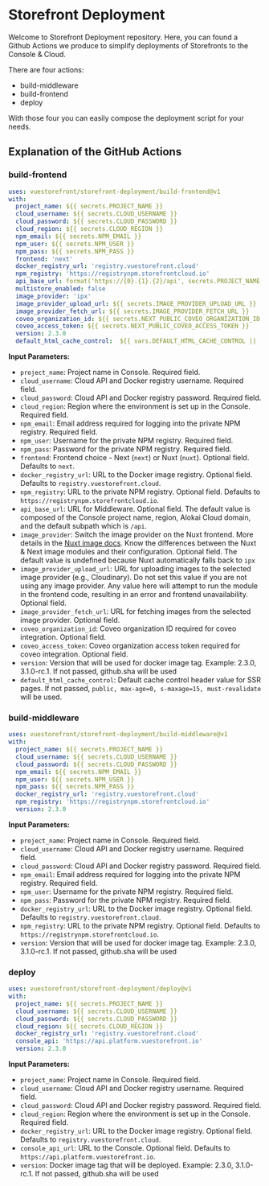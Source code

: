 # Storefront Deployment

Welcome to Storefront Deployment repository. Here, you can found a Github Actions we produce to simplify deployments of Storefronts to the Console & Cloud.

There are four actions:

- build-middleware
- build-frontend
- deploy

With those four you can easily compose the deployment script for your needs.

## Explanation of the GitHub Actions

### build-frontend

```yaml
uses: vuestorefront/storefront-deployment/build-frontend@v1
with:
  project_name: ${{ secrets.PROJECT_NAME }}
  cloud_username: ${{ secrets.CLOUD_USERNAME }}
  cloud_password: ${{ secrets.CLOUD_PASSWORD }}
  cloud_region: ${{ secrets.CLOUD_REGION }}
  npm_email: ${{ secrets.NPM_EMAIL }}
  npm_user: ${{ secrets.NPM_USER }}
  npm_pass: ${{ secrets.NPM_PASS }}
  frontend: 'next'
  docker_registry_url: 'registry.vuestorefront.cloud'
  npm_registry: 'https://registrynpm.storefrontcloud.io'
  api_base_url: format('https://{0}.{1}.{2}/api', secrets.PROJECT_NAME, secrets.CLOUD_REGION, 'gcp.storefrontcloud.io')
  multistore_enabled: false
  image_provider: 'ipx'
  image_provider_upload_url: ${{ secrets.IMAGE_PROVIDER_UPLOAD_URL }}
  image_provider_fetch_url: ${{ secrets.IMAGE_PROVIDER_FETCH_URL }}
  coveo_organization_id: ${{ secrets.NEXT_PUBLIC_COVEO_ORGANIZATION_ID }}
  coveo_access_token: ${{ secrets.NEXT_PUBLIC_COVEO_ACCESS_TOKEN }}
  version: 2.3.0
  default_html_cache_control:  ${{ vars.DEFAULT_HTML_CACHE_CONTROL || 'public, max-age=0, s-maxage=0, must-revalidate' }}
```

**Input Parameters:**

- `project_name`: Project name in Console. Required field.
- `cloud_username`: Cloud API and Docker registry username. Required field.
- `cloud_password`: Cloud API and Docker registry password. Required field.
- `cloud_region`: Region where the environment is set up in the Console. Required field.
- `npm_email`: Email address required for logging into the private NPM registry. Required field.
- `npm_user`: Username for the private NPM registry. Required field.
- `npm_pass`: Password for the private NPM registry. Required field.
- `frontend`: Frontend choice - Next (`next`) or Nuxt (`nuxt`). Optional field. Defaults to `next`.
- `docker_registry_url`: URL to the Docker image registry. Optional field. Defaults to `registry.vuestorefront.cloud`.
- `npm_registry`: URL to the private NPM registry. Optional field. Defaults to `https://registrynpm.storefrontcloud.io`.
- `api_base_url`: URL for Middleware. Optional field. The default value is composed of the Console project name, region, Alokai Cloud domain, and the default subpath which is `/api`.
- `image_provider`: Switch the image provider on the Nuxt frontend. More details in the [Nuxt image docs](https://image.nuxt.com/get-started/providers). Know the differences between the Nuxt & Next image modules and their configuration. Optional field. The default value is undefined because Nuxt automatically falls back to `ipx`
- `image_provider_upload_url`: URL for uploading images to the selected image provider (e.g., Cloudinary). Do not set this value if you are not using any image provider. Any value here will attempt to run the module in the frontend code, resulting in an error and frontend unavailability. Optional field.
- `image_provider_fetch_url`: URL for fetching images from the selected image provider. Optional field.
- `coveo_organization_id`: Coveo organization ID required for coveo integration. Optional field.
- `coveo_access_token`: Coveo organization access token required for coveo integration. Optional field.
- `version`: Version that will be used for docker image tag. Example: 2.3.0, 3.1.0-rc.1. If not passed, github.sha will be used 
- `default_html_cache_control`: Default cache control header value for SSR pages. If not passed, `public, max-age=0, s-maxage=15, must-revalidate` will be used.
### build-middleware

```yaml
uses: vuestorefront/storefront-deployment/build-middleware@v1
with:
  project_name: ${{ secrets.PROJECT_NAME }}
  cloud_username: ${{ secrets.CLOUD_USERNAME }}
  cloud_password: ${{ secrets.CLOUD_PASSWORD }}
  npm_email: ${{ secrets.NPM_EMAIL }}
  npm_user: ${{ secrets.NPM_USER }}
  npm_pass: ${{ secrets.NPM_PASS }}
  docker_registry_url: 'registry.vuestorefront.cloud'
  npm_registry: 'https://registrynpm.storefrontcloud.io'
  version: 2.3.0
```

**Input Parameters:**

- `project_name`: Project name in Console. Required field.
- `cloud_username`: Cloud API and Docker registry username. Required field.
- `cloud_password`: Cloud API and Docker registry password. Required field.
- `npm_email`: Email address required for logging into the private NPM registry. Required field.
- `npm_user`: Username for the private NPM registry. Required field.
- `npm_pass`: Password for the private NPM registry. Required field.
- `docker_registry_url`: URL to the Docker image registry. Optional field. Defaults to `registry.vuestorefront.cloud`.
- `npm_registry`: URL to the private NPM registry. Optional field. Defaults to `https://registrynpm.storefrontcloud.io`.
- `version`: Version that will be used for docker image tag. Example: 2.3.0, 3.1.0-rc.1. If not passed, github.sha will be used 

### deploy

```yaml
uses: vuestorefront/storefront-deployment/deploy@v1
with:
  project_name: ${{ secrets.PROJECT_NAME }}
  cloud_username: ${{ secrets.CLOUD_USERNAME }}
  cloud_password: ${{ secrets.CLOUD_PASSWORD }}
  cloud_region: ${{ secrets.CLOUD_REGION }}
  docker_registry_url: 'registry.vuestorefront.cloud'
  console_api: 'https://api.platform.vuestorefront.io'
  version: 2.3.0
```

**Input Parameters:**

- `project_name`: Project name in Console. Required field.
- `cloud_username`: Cloud API and Docker registry username. Required field.
- `cloud_password`: Cloud API and Docker registry password. Required field.
- `cloud_region`: Region where the environment is set up in the Console. Required field.
- `docker_registry_url`: URL to the Docker image registry. Optional field. Defaults to `registry.vuestorefront.cloud`.
- `console_api_url`: URL to the Console. Optional field. Defaults to `https://api.platform.vuestorefront.io`.
- `version`: Docker image tag that will be deployed. Example: 2.3.0, 3.1.0-rc.1. If not passed, github.sha will be used 
